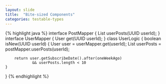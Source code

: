 ```yaml
---
layout: slide
title:  "Bite-sized Components"
categories: testable-types
---
```

{% highlight java %}
interface PostMapper {
    List<Post> userPosts(UUID userId);
}
interface UserMapper {
    User get(UUID userId);
}
class UserLogic {
    boolean isNew(UUID userId) {
        User user = userMapper.get(userId);
        List<Post> userPosts = postMapper.userPosts(userId);
        
        return user.getSubscribeDate().after(oneWeekAgo) 
                && userPosts.length < 10
    }
}
{% endhighlight %}
